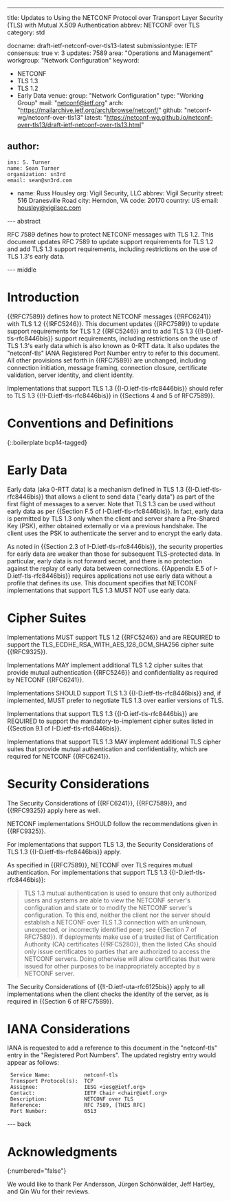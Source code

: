 ---
title: Updates to Using the NETCONF Protocol over Transport Layer Security (TLS) with Mutual X.509 Authentication
abbrev: NETCONF over TLS
category: std

docname: draft-ietf-netconf-over-tls13-latest
submissiontype: IETF
consensus: true
v: 3
updates: 7589
area: "Operations and Management"
workgroup: "Network Configuration"
keyword:
 - NETCONF
 - TLS 1.3
 - TLS 1.2
 - Early Data
venue:
  group: "Network Configuration"
  type: "Working Group"
  mail: "netconf@ietf.org"
  arch: "https://mailarchive.ietf.org/arch/browse/netconf/"
  github: "netconf-wg/netconf-over-tls13"
  latest: "https://netconf-wg.github.io/netconf-over-tls13/draft-ietf-netconf-over-tls13.html"

author:
 -
    ins: S. Turner
    name: Sean Turner
    organization: sn3rd
    email: sean@sn3rd.com
 -
    name: Russ Housley
    org: Vigil Security, LLC
    abbrev: Vigil Security
    street: 516 Dranesville Road
    city: Herndon, VA
    code: 20170
    country: US
    email: housley@vigilsec.com


--- abstract

RFC 7589 defines how to protect NETCONF messages with TLS 1.2. This
document updates RFC 7589 to update support requirements for TLS 1.2
and add TLS 1.3 support requirements, including restrictions on the
use of TLS 1.3's early data.

--- middle

# Introduction

{{!RFC7589}} defines how to protect NETCONF messages {{!RFC6241}} with
TLS 1.2 {{!RFC5246}}. This document updates {{RFC7589}} to update
support requirements for TLS 1.2 {{RFC5246}} and to add TLS 1.3 {{!I-D.ietf-tls-rfc8446bis}}
support requirements, including restrictions on the use of TLS 1.3's early data which is also known as 0-RTT data.
It also updates the "netconf-tls" IANA Registered Port Number entry to
refer to this document. All other provisions set forth in {{RFC7589}}
are unchanged, including connection initiation, message framing,
connection closure, certificate validation, server identity, and client
identity.

<aside markdown="block">
  Implementations that support TLS 1.3 {{I-D.ietf-tls-rfc8446bis}} should
  refer to TLS 1.3 {{!I-D.ietf-tls-rfc8446bis}} in {{Sections 4 and 5 of RFC7589}}.
</aside>


# Conventions and Definitions

{::boilerplate bcp14-tagged}

# Early Data

Early data (aka 0-RTT data) is a mechanism defined in TLS 1.3
{{I-D.ietf-tls-rfc8446bis}} that allows a client to send data ("early data")
as part of the first flight of messages to a server. Note that TLS 1.3 can
be used without early data as per {{Section F.5 of I-D.ietf-tls-rfc8446bis}}.
In fact, early data is permitted by TLS 1.3 only when the client and server
share a Pre-Shared Key (PSK), either obtained externally or via a previous
handshake. The client uses the PSK to authenticate the server and to encrypt
the early data.

As noted in {{Section 2.3 of I-D.ietf-tls-rfc8446bis}}, the security
properties for early data are weaker than those for subsequent TLS-protected
data. In particular, early data is not forward secret, and there is no
protection against the replay of early data between connections.
{{Appendix E.5 of I-D.ietf-tls-rfc8446bis}} requires applications not
use early data without a profile that defines its use. This document
specifies that NETCONF implementations that support TLS 1.3 MUST NOT use early
data.

# Cipher Suites

Implementations MUST support TLS 1.2 {{RFC5246}} and are REQUIRED to
support the TLS_ECDHE_RSA_WITH_AES_128_GCM_SHA256 cipher suite {{!RFC9325}}.

Implementations MAY implement additional TLS 1.2 cipher suites that provide
mutual authentication {{RFC5246}} and confidentiality as required by
NETCONF {{RFC6241}}.

Implementations SHOULD support TLS 1.3 {{I-D.ietf-tls-rfc8446bis}} and,
if implemented, MUST prefer to negotiate TLS 1.3 over earlier versions
of TLS.

Implementations that support TLS 1.3 {{I-D.ietf-tls-rfc8446bis}} are
REQUIRED to support the mandatory-to-implement cipher suites listed in
{{Section 9.1 of I-D.ietf-tls-rfc8446bis}}.

Implementations that support TLS 1.3 MAY implement additional TLS cipher
suites that provide mutual authentication and confidentiality, which are
required for NETCONF {{RFC6241}}.

# Security Considerations

The Security Considerations of {{RFC6241}}, {{RFC7589}}, and {{!RFC9325}}
apply here as well.

NETCONF implementations SHOULD follow the recommendations given in
{{RFC9325}}.

For implementations that support TLS 1.3, the Security Considerations of
TLS 1.3 {{I-D.ietf-tls-rfc8446bis}} apply.

As specified in {{RFC7589}}, NETCONF over TLS requires mutual authentication.
For implementations that support TLS 1.3 {{I-D.ietf-tls-rfc8446bis}}:

> TLS 1.3 mutual authentication is used
to ensure that only authorized users and systems are able to view the
NETCONF server's configuration and state or to modify the NETCONF
server's configuration. To this end, neither the client nor the server
should establish a NETCONF over TLS 1.3 connection with an unknown,
unexpected, or incorrectly identified peer; see {{Section 7 of RFC7589}}. If
deployments make use of a trusted list of Certification Authority (CA)
certificates {{!RFC5280}}, then the listed CAs should only issue certificates
to parties that are authorized to access the NETCONF servers. Doing otherwise
will allow certificates that were issued for other purposes to be
inappropriately accepted by a NETCONF server.

The Security Considerations of {{!I-D.ietf-uta-rfc6125bis}} apply to all implementations
when the client checks the identity of the server, as is required in
{{Section 6 of RFC7589}}.

# IANA Considerations

IANA is requested to add a reference to this document in the
"netconf-tls" entry in the "Registered Port Numbers". The updated
registry entry would appear as follows:

     Service Name:           netconf-tls
     Transport Protocol(s):  TCP
     Assignee:               IESG <iesg@ietf.org>
     Contact:                IETF Chair <chair@ietf.org>
     Description:            NETCONF over TLS
     Reference:              RFC 7589, [THIS RFC]
     Port Number:            6513


--- back

# Acknowledgments
{:numbered="false"}

We would like to thank Per Andersson, Jürgen Schönwälder, Jeff
Hartley, and Qin Wu for their reviews.
